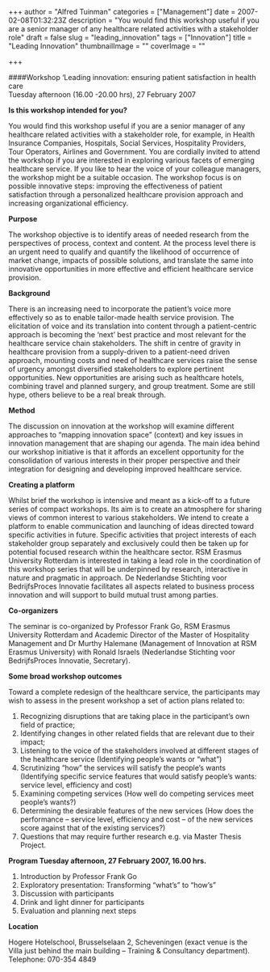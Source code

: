 +++
author = "Alfred Tuinman"
categories = ["Management"]
date = 2007-02-08T01:32:23Z
description = "You would find this workshop useful if you are a senior manager of any healthcare related activities with a stakeholder role"
draft = false
slug = "leading_innovation"
tags = ["Innovation"]
title = "Leading Innovation"
thumbnailImage = ""
coverImage = ""

+++


####Workshop ‘Leading innovation: ensuring patient satisfaction in health care  
 Tuesday afternoon (16.00 -20.00 hrs), 27 February 2007  

**Is this workshop intended for you?**

You would find this workshop useful if you are a senior manager of any healthcare related activities with a stakeholder role, for example, in Health Insurance Companies, Hospitals, Social Services, Hospitality Providers, Tour Operators, Airlines and Government. You are cordially invited to attend the workshop if you are interested in exploring various facets of emerging healthcare service. If you like to hear the voice of your colleague managers, the workshop might be a suitable occasion. The workshop focus is on possible innovative steps: improving the effectiveness of patient satisfaction through a personalized healthcare provision approach and increasing organizational efficiency.  

**Purpose**  

The workshop objective is to identify areas of needed research from the perspectives of process, context and content. At the process level there is an urgent need to qualify and quantify the likelihood of occurrence of market change, impacts of possible solutions, and translate the same into innovative opportunities in more effective and efficient healthcare service provision.  

**Background**  

There is an increasing need to incorporate the patient’s voice more effectively so as to enable tailor-made health service provision. The elicitation of voice and its translation into content through a patient-centric approach is becoming the ‘next’ best practice and most relevant for the healthcare service chain stakeholders. The shift in centre of gravity in healthcare provision from a supply-driven to a patient-need driven approach, mounting costs and need of healthcare services raise the sense of urgency amongst diversified stakeholders to explore pertinent opportunities. New opportunities are arising such as healthcare hotels, combining travel and planned surgery, and group treatment. Some are still hype, others believe to be a real break through.  

**Method**  

The discussion on innovation at the workshop will examine different approaches to “mapping innovation space” (context) and key issues in innovation management that are shaping our agenda. The main idea behind our workshop initiative is that it affords an excellent opportunity for the consolidation of various interests in their proper perspective and their integration for designing and developing improved healthcare service.  

**Creating a platform**  

Whilst brief the workshop is intensive and meant as a kick-off to a future series of compact workshops. Its aim is to create an atmosphere for sharing views of common interest to various stakeholders. We intend to create a platform to enable communication and launching of ideas directed toward specific activities in future. Specific activities that project interests of each stakeholder group separately and exclusively could then be taken up for potential focused research within the healthcare sector. RSM Erasmus University Rotterdam is interested in taking a lead role in the coordination of this workshop series that will be underpinned by research, interactive in nature and pragmatic in approach. De Nederlandse Stichting voor BedrijfsProces Innovatie facilitates all aspects related to business process innovation and will support to build mutual trust among parties.  

**Co-organizers**  

The seminar is co-organized by Professor Frank Go, RSM Erasmus University Rotterdam and Academic Director of the Master of Hospitality Management and Dr Murthy Halemane (Management of Innovation at RSM Erasmus University) with Ronald Israels (Nederlandse Stichting voor BedrijfsProces Innovatie, Secretary).  

**Some broad workshop outcomes**  

Toward a complete redesign of the healthcare service, the participants may wish to assess in the present workshop a set of action plans related to:  
 1. Recognizing disruptions that are taking place in the participant’s own field of practice;  
 2. Identifying changes in other related fields that are relevant due to their impact;  
 3. Listening to the voice of the stakeholders involved at different stages of the healthcare service (Identifying people’s wants or “what”)  
 4. Scrutinizing “how” the services will satisfy the people’s wants (Identifying specific service features that would satisfy people’s wants: service level, efficiency and cost)  
 5. Examining competing services (How well do competing services meet people’s wants?)  
 6. Determining the desirable features of the new services (How does the performance – service level, efficiency and cost – of the new services score against that of the existing services?)  
 7. Questions that may require further research e.g. via Master Thesis Project.  
 
**Program Tuesday afternoon, 27 February 2007, 16.00 hrs.**
  
 1. Introduction by Professor Frank Go  
 2. Exploratory presentation: Transforming “what’s” to “how’s”  
 3. Discussion with participants  
 4. Drink and light dinner for participants  
 5. Evaluation and planning next steps  

**Location** 

Hogere Hotelschool, Brusselselaan 2, Scheveningen (exact venue is the Villa just behind the main building – Training & Consultancy department). Telephone: 070-354 4849

